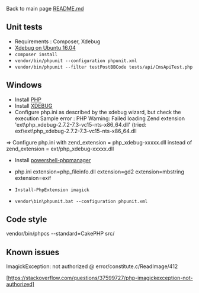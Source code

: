 Back to main page [README.md](https://github.com/OlivierB29/mobilecms-api/tree/master/README.md)




## Unit tests
- Requirements : Composer, Xdebug
- [Xdebug on Ubuntu 16.04](http://www.dieuwe.com/blog/xdebug-ubuntu-1604-php7)
- `composer install`
- `vendor/bin/phpunit --configuration phpunit.xml`
- `vendor/bin/phpunit --filter testPostBBCode tests/api/CmsApiTest.php`

## Windows
- Install [PHP](https://www.php.net/downloads.php)
- Install [XDEBUG](https://xdebug.org/wizard.php) 
- Configure php.ini as described by the xdebug wizard, but check the execution 
Sample error :
PHP Warning:  Failed loading Zend extension 'ext\php_xdebug-2.7.2-7.3-vc15-nts-x86_64.dll' (tried: ext\ext\php_xdebug-2.7.2-7.3-vc15-nts-x86_64.dll

=> Configure php.ini with zend_extension = php_xdebug-xxxxx.dll
instead of zend_extension = ext/php_xdebug-xxxxx.dll 

- Install [powershell-phpmanager](https://github.com/mlocati/powershell-phpmanager)
- php.ini
extension=php_fileinfo.dll
extension=gd2
extension=mbstring
extension=exif

- `Install-PhpExtension imagick`
- `vendor\bin\phpunit.bat --configuration phpunit.xml`

## Code style
vendor/bin/phpcs --standard=CakePHP src/

## Known issues
ImagickException: not authorized  @ error/constitute.c/ReadImage/412

[https://stackoverflow.com/questions/37599727/php-imagickexception-not-authorized]